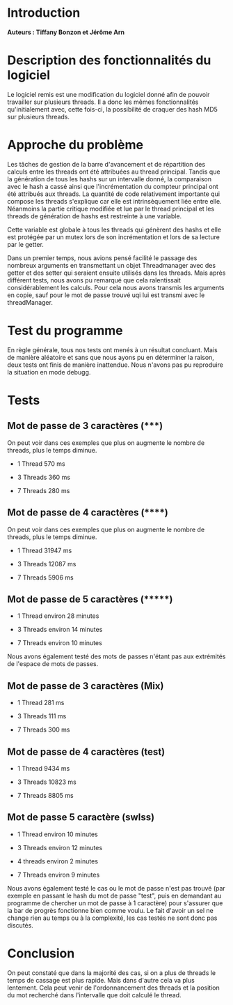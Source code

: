 # Introduction

**Auteurs : Tiffany Bonzon et Jérôme Arn** 

# Description des fonctionnalités du logiciel
Le logiciel remis est une modification du logiciel donné afin de pouvoir travailler sur plusieurs threads. Il a donc les mêmes fonctionnalités qu'initialement avec, cette fois-ci, la possibilité de craquer des hash MD5 sur plusieurs threads. 

# Approche  du problème 

Les tâches de gestion de la barre d'avancement et de répartition des calculs entre les threads ont été attribuées au thread principal. Tandis que la génération de tous les hashs sur un intervalle donné, la comparaison avec le hash a cassé ainsi que l'incrémentation du compteur principal ont été attribués aux threads. La quantité de code relativement importante qui compose les threads s'explique car elle est intrinsèquement liée entre elle. Néanmoins la partie critique modifiée et lue par le thread principal et les threads de génération de hashs est restreinte à une variable.

Cette variable est globale à tous les threads qui génèrent des hashs et elle est protégée par un mutex lors de son incrémentation et lors de sa lecture par le getter. 

Dans un premier temps, nous avions pensé facilité le passage des nombreux arguments en transmettant un objet Threadmanager avec des getter et des setter qui seraient ensuite utilisés dans les threads. Mais après différent tests, nous avons pu remarqué que cela ralentissait considérablement les calculs. Pour cela nous avons transmis les arguments en copie, sauf pour le mot de passe trouvé uqi lui est transmi avec le threadManager. 

# Test du programme

En règle générale, tous nos tests ont menés à un résultat concluant. Mais de manière aléatoire et sans que nous ayons pu en déterminer la raison, deux tests ont finis de manière inattendue. Nous n'avons pas pu reproduire la situation en mode debugg.

# Tests

## Mot de passe de 3 caractères (***)

On peut voir dans ces exemples que plus on augmente le nombre de threads, plus le temps diminue.  

- 1 Thread 570 ms

- 3 Threads 360 ms

- 7 Threads 280 ms

## Mot de passe de 4 caractères (****)

On peut voir dans ces exemples que plus on augmente le nombre de threads, plus le temps diminue.

- 1 Thread 31947 ms

- 3 Threads 12087 ms

- 7 Threads 5906 ms

## Mot de passe de 5 caractères (*\*\*\*\*)

- 1 Thread environ 28 minutes 

- 3 Threads environ 14 minutes 

- 7 Threads environ 10 minutes 

Nous avons également testé des mots de passes n'étant pas aux extrémités
de l'espace de mots de passes.

## Mot de passe de 3 caractères (Mix)

- 1 Thread 281 ms 

- 3 Threads 111 ms

- 7 Threads 300 ms

## Mot de passe de 4 caractères (test)

- 1 Thread 9434 ms

- 3 Threads 10823 ms 

- 7 Threads 8805 ms

## Mot de passe 5 caractère (swIss)

- 1 Thread environ 10 minutes

- 3 Threads environ 12 minutes

- 4 threads environ 2 minutes

- 7 Threads  environ 9 minutes 

Nous avons également testé le cas ou le mot de passe n'est pas trouvé (par exemple en passant le hash du mot de passe "test", puis en demandant au programme de chercher un mot de passe à 1 caractère) pour s'assurer que la bar de progrès fonctionne bien comme voulu. Le fait d'avoir un sel ne change rien au temps ou à la complexité, les cas testés ne sont donc pas discutés.

# Conclusion 

On peut constaté que dans la majorité des cas, si on a plus de threads le temps de cassage est plus rapide. Mais dans d'autre cela va plus lentement. Cela peut venir de l'ordonnancement des threads et la position du mot recherché dans l'intervalle que doit calculé le thread. 
